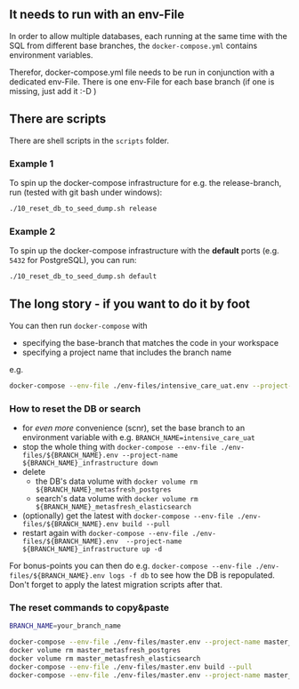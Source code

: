 ## It needs to run with an env-File

In order to allow multiple databases, each running at the same time with the SQL from different base branches,
the `docker-compose.yml` contains environment variables.

Therefor, docker-compose.yml file needs to be run in conjunction with a dedicated env-File.
There is one env-File for each base branch (if one is missing, just add it :-D )

## There are scripts

There are shell scripts in the `scripts` folder.

### Example 1

To spin up the docker-compose infrastructure for e.g. the release-branch, run (tested with git bash under windows):

```bash
./10_reset_db_to_seed_dump.sh release
```

### Example 2

To spin up the docker-compose infrastructure with the **default** ports (e.g. `5432` for PostgreSQL), you can run:

```bash
./10_reset_db_to_seed_dump.sh default
```

## The long story - if you want to do it by foot

You can then run `docker-compose` with

- specifying the base-branch that matches the code in your workspace
- specifying a project name that includes the branch name

e.g.

```bash
docker-compose --env-file ./env-files/intensive_care_uat.env --project-name ${BRANCH_NAME}_infrastructure build
```

### How to reset the DB or search

- for _even more_ convenience (scnr), set the base branch to an environment variable with e.g. `BRANCH_NAME=intensive_care_uat`
- stop the whole thing with `docker-compose --env-file ./env-files/${BRANCH_NAME}.env --project-name ${BRANCH_NAME}_infrastructure down`
- delete
  - the DB's data volume with `docker volume rm ${BRANCH_NAME}_metasfresh_postgres`
  - search's data volume with `docker volume rm ${BRANCH_NAME}_metasfresh_elasticsearch`
- (optionally) get the latest with `docker-compose --env-file ./env-files/${BRANCH_NAME}.env build --pull`
- restart again with `docker-compose --env-file ./env-files/${BRANCH_NAME}.env  --project-name ${BRANCH_NAME}_infrastructure up -d`

For bonus-points you can then do e.g.
`docker-compose --env-file ./env-files/${BRANCH_NAME}.env logs -f db` to see how the DB is repopulated.
Don't forget to apply the latest migration scripts after that.

### The reset commands to copy&paste

```bash
BRANCH_NAME=your_branch_name
```

```bash
docker-compose --env-file ./env-files/master.env --project-name master_infrastructure down
docker volume rm master_metasfresh_postgres
docker volume rm master_metasfresh_elasticsearch
docker-compose --env-file ./env-files/master.env build --pull
docker-compose --env-file ./env-files/master.env --project-name master_infrastructure up -d
```
